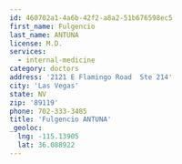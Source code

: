 ```yaml
---
id: 460702a1-4a6b-42f2-a8a2-51b676598ec5
first_name: Fulgencio
last_name: ANTUNA
license: M.D.
services:
  - internal-medicine
category: doctors
address: '2121 E Flamingo Road  Ste 214'
city: 'Las Vegas'
state: NV
zip: '89119'
phone: 702-333-3485
title: 'Fulgencio ANTUNA'
_geoloc:
  lng: -115.13905
  lat: 36.088922
---
```


